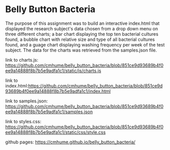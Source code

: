 # Belly Button Bacteria


The purpose of this assignment was to build an interactive index.html that displayed the research subject's data chosen from a drop down menu on three different charts; a bar chart displaying the top ten bacterial cultures found, a bubble chart with relative size and type of all bacterial cultures found, and a guage chart displaying washing frequency per week of the test subject.  The data for the charts was retrieved from the samples.json file.


link to charts.js: https://github.com/cmhume/belly_button_bacteria/blob/851ce9d93689b4f0ee9a14888f8b7b5e9adfa1c1/static/js/charts.js


link to index.html:https://github.com/cmhume/belly_button_bacteria/blob/851ce9d93689b4f0ee9a14888f8b7b5e9adfa1c1/index.html


link to samples.json: https://github.com/cmhume/belly_button_bacteria/blob/851ce9d93689b4f0ee9a14888f8b7b5e9adfa1c1/samples.json

link to styles.css: https://github.com/cmhume/belly_button_bacteria/blob/851ce9d93689b4f0ee9a14888f8b7b5e9adfa1c1/static/css/style.css

github pages: https://cmhume.github.io/belly_button_bacteria/
